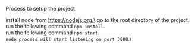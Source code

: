 Process to setup the project

install node from https://nodejs.org.\
go to the root directory of the project.\
run the following command `npm install`.\
run the following command `npm start`.\
`node process will start listening on port 3000`.\
